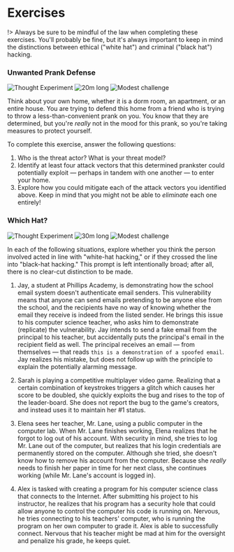 # Exercises

!> Always be sure to be mindful of the law when completing these exercises. You'll probably be fine, but it's always important to keep in mind the distinctions between ethical ("white hat") and criminal ("black hat") hacking.

### Unwanted Prank Defense

![Thought Experiment](https://img.shields.io/badge/Type-Thought%20Experiment-success.svg)
![20m long](https://img.shields.io/badge/Duration-20m-yellow.svg)
![Modest challenge](https://img.shields.io/badge/Challenge-Modest-informational.svg)

Think about your own home, whether it is a dorm room, an apartment, or an entire house. You are trying to defend this home from a friend who is trying to throw a less-than-convenient prank on you. You know that they are determined, but you're _really_ not in the mood for this prank, so you're taking measures to protect yourself.

To complete this exercise, answer the following questions:

1. Who is the threat actor? What is your threat model?
2. Identify at least four attack vectors that this determined prankster could potentially exploit — perhaps in tandem with one another — to enter your home.
3. Explore how you could mitigate each of the attack vectors you identified above. Keep in mind that you might not be able to _eliminate_ each one entirely!

### Which Hat?

![Thought Experiment](https://img.shields.io/badge/Type-Thought%20Experiment-success.svg)
![30m long](https://img.shields.io/badge/Duration-30m-yellow.svg)
![Modest challenge](https://img.shields.io/badge/Challenge-Modest-informational.svg)

In each of the following situations, explore whether you think the person involved acted in line with "white-hat hacking," or if they crossed the line into "black-hat hacking." This prompt is left intentionally broad; after all, there is no clear-cut distinction to be made.

1. Jay, a student at Phillips Academy, is demonstrating how the school email system doesn't authenticate email senders. This vulnerability means that anyone can send emails pretending to be anyone else from the school, and the recipients have no way of knowing whether the email they receive is indeed from the listed sender. He brings this issue to his computer science teacher, who asks him to demonstrate (replicate) the vulnerability. Jay intends to send a fake email from the principal to his teacher, but accidentally puts the principal's email in the recipient field as well. The principal receives an email — from themselves — that reads `this is a demonstration of a spoofed email`. Jay realizes his mistake, but does not follow up with the principle to explain the potentially alarming message.

2. Sarah is playing a competitive multiplayer video game. Realizing that a certain combination of keystrokes triggers a glitch which causes her score to be doubled, she quickly exploits the bug and rises to the top of the leader-board. She does not report the bug to the game's creators, and instead uses it to maintain her #1 status.

3. Elena sees her teacher, Mr. Lane, using a public computer in the computer lab. When Mr. Lane finishes working, Elena realizes that he forgot to log out of his account. With security in mind, she tries to log Mr. Lane out of the computer, but realizes that his login credentials are permanently stored on the computer. Although she tried, she doesn't know how to remove his account from the computer. Because she _really_ needs to finish her paper in time for her next class, she continues working (while Mr. Lane's account is logged in).

4. Alex is tasked with creating a program for his computer science class that connects to the Internet. After submitting his project to his instructor, he realizes that his program has a security hole that could allow anyone to control the computer his code is running on. Nervous, he tries connecting to his teachers' computer, who is running the program on her own computer to grade it. Alex is able to successfully connect. Nervous that his teacher might be mad at him for the oversight and penalize his grade, he keeps quiet.